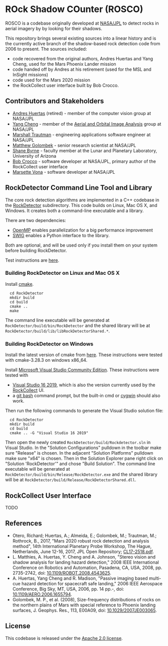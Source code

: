 # ROck Shadow COunter (ROSCO)

ROSCO is a codebase originally developed at [NASA/JPL](https://www.jpl.nasa.gov) to detect rocks in aerial imagery by by looking for their shadows.

This repository brings several existing sources into a linear history and is the currently active branch of the shadow-based rock detection code from 2006 to present.  The sources included:

* code recovered from the original authors, Andres Huertas and Yang Cheng, used for the Mars Phoenix Lander mission
* code handed off by Andres at his retirement (used for the MSL and InSight missions)
* code used for the Mars 2020 mission
* the RockCollect user interface built by Bob Crocco.

## Contributors and Stakeholders

* [Andres Huertas](https://www-robotics.jpl.nasa.gov/who-we-are/people/andres_huertas/) (retired) - member of the computer vision group at NASA/JPL
* [Yang Cheng](https://www-robotics.jpl.nasa.gov/who-we-are/people/yang_cheng) - member of the [Aerial and Orbital Image Analysis](https://www-robotics.jpl.nasa.gov/who-we-are/groups/347P) group at NASA/JPL
* [Marshall Trautman](https://www.linkedin.com/in/marshall-trautman) - engineering applications software engineer at NASA/JPL
* [Matthew Golombek](https://science.jpl.nasa.gov/people/golombek) - senior research scientist at NASA/JPL
* [Shane Byrne](https://www.lpl.arizona.edu/faculty/shane-byrne) - faculty member at the Lunar and Planetary Laboratory, University of Arizona
* [Bob Crocco](https://www.linkedin.com/in/bob-crocco-47a140) - software developer at NASA/JPL, primary author of the RockCollect user interface
* [Marsette Vona](https://www2.ccs.neu.edu/research/gpc/vona.html) - software developer at NASA/JPL

## RockDetector Command Line Tool and Library

The core rock detection algorithms are implemented in a C++ codebase in the [RockDetector](./RockDetector) subdirectory.  This code builds on Linux, Mac OS X, and Windows.  It creates both a command-line executable and a library.

There are two dependencies:

* [OpenMP](https://www.openmp.org) enables parallelization for a big performance improvement
* [SWIG](https://www.swig.org) enables a Python interface to the library.

Both are optional, and will be used only if you install them on your system before building RockDetector.

Test instructions are [here](RockDetector/test/README.md).

### Building RockDetector on Linux and Mac OS X

Install [cmake](https://cmake.org).

```
  cd RockDetector
  mkdir build
  cd build
  cmake .. 
  make
``` 

The command line executable will be generated at `RockDetector/build/bin/RockDetector` and the shared library will be at `RockDetector/build/lib/libRockDetectorShared.*`.

### Building RockDetector on Windows

Install the latest version of cmake from [here](https://cmake.org/download).  These instructions were tested with cmake-3.28.3 on windows x86_64.

Install [Microsoft Visual Studio Community Edition](https://visualstudio.microsoft.com/vs/community).  These instructions were tested with

* [Visual Studio 16 2019](https://visualstudio.microsoft.com/vs/older-downloads), which is also the version currently used by the [RockCollect](#rockcollect-user-interface) UI.
* a [git bash](https://www.atlassian.com/git/tutorials/git-bash) command prompt, but the built-in cmd or [cygwin](https://cygwin.com) should also work.

Then run the following commands to generate the Visual Studio solution file:

```
  cd RockDetector
  mkdir build
  cd build
  cmake .. -G "Visual Studio 16 2019"
``` 

Then open the newly created `RockDetector/build/Rockdetector.sln` in Visual Studio.  In the "Solution Configurations" pulldown in the toolbar make sure "Release" is chosen.  In the adjacent "Solution Platforms" pulldown make sure "x64" is chosen.  Then in the Solution Explorer pane right click on "Solution 'RockDetector'" and chose "Build Solution".  The command line executable will be generated at `RockDetector/build/bin/Release/RockDetector.exe` and the shared library will be at `RockDetector/build/Release/RockDetectorShared.dll`.

## RockCollect User Interface

TODO

## References

* Otero, Richard; Huertas, A.; Almeida, E.; Golombek, M.; Trautman, M.; Rothrock, B., 2017, "Mars 2020 robust rock detection and analysis method", 14th International Planetary Probe Workshop, The Hague, Netherlands, June 12-16, 2017, JPL Open Repository; [CL17-2518.pdf](https://dataverse.jpl.nasa.gov/file.xhtml?fileId=59706&version=2.0).
* L. Matthies, A. Huertas, Y. Cheng and A. Johnson, "Stereo vision and shadow analysis for landing hazard detection," 2008 IEEE International Conference on Robotics and Automation, Pasadena, CA, USA, 2008, pp. 2735-2742, doi: [10.1109/ROBOT.2008.4543625](https://ieeexplore.ieee.org/document/4543625).
* A. Huertas, Yang Cheng and R. Madison, "Passive imaging based multi-cue hazard detection for spacecraft safe landing," 2006 IEEE Aerospace Conference, Big Sky, MT, USA, 2006, pp. 14 pp.-, doi: [10.1109/AERO.2006.1655794](https://ieeexplore.ieee.org/document/1655794).
* Golombek, M. P., et al. (2008), Size-frequency distributions of rocks on the northern plains of Mars with special reference to Phoenix landing surfaces, J. Geophys. Res., 113, E00A09, doi: [10.1029/2007JE003065](https://agupubs.onlinelibrary.wiley.com/doi/full/10.1029/2007JE003065).

## License

This codebase is released under the [Apache 2.0 license](https://github.com/nasa-jpl/ROSCO?tab=Apache-2.0-1-ov-file#readme).
